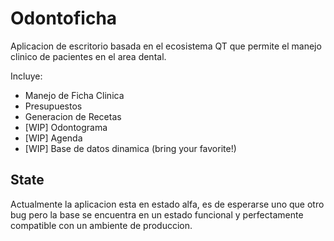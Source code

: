 # Odontoficha

Aplicacion de escritorio basada en el ecosistema QT que permite el manejo clinico de pacientes
en el area dental.

Incluye:
- Manejo de Ficha Clinica
- Presupuestos
- Generacion de Recetas
- [WIP] Odontograma
- [WIP] Agenda
- [WIP] Base de datos dinamica (bring your favorite!)

## State
Actualmente la aplicacion esta en estado alfa, es de esperarse uno que otro bug pero la base
se encuentra en un estado funcional y perfectamente compatible con un ambiente de produccion.

